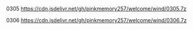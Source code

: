 0305 https://cdn.jsdelivr.net/gh/pinkmemory257/welcome/wind/0305.7z

0306 https://cdn.jsdelivr.net/gh/pinkmemory257/welcome/wind/0306.7z
